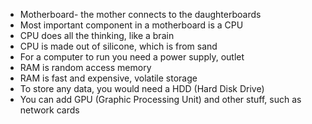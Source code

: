 * Motherboard- the mother connects to the daughterboards
* Most important component in a motherboard is a CPU
* CPU does all the thinking, like a brain
* CPU is made out of silicone, which is from sand
* For a computer to run you need a power supply, outlet
* RAM is random access memory
* RAM is fast and expensive, volatile storage 
* To store any data, you would need a HDD (Hard Disk Drive)
* You can add GPU (Graphic Processing Unit) and other stuff, such as network cards
